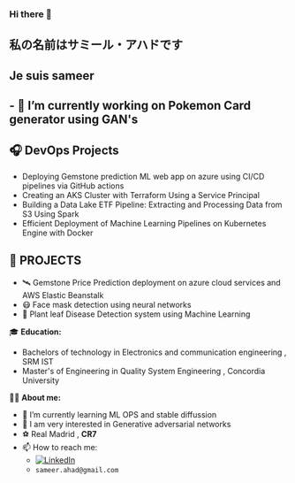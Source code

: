 <!--
**mxdara/mxdara** is a ✨ _special_ ✨ repository because its `README.md` (this file) appears on your GitHub profile.

Here are some ideas to get you started:

- 🔭 I’m currently working on Pokemon Card generator using GAN's
- 🌱 I’m currently learning ...
- 👯 I’m looking to collaborate on ...
- 🤔 I’m looking for help with ...
- 💬 Ask me about ...
- 📫 How to reach me: ...

- ⚡ Fun fact: ...
I am Sameer
-->
### Hi there 👋 

## 私の名前はサミール・アハドです
## Je suis sameer

## - 🔭 I’m currently working on Pokemon Card generator using GAN's

## **🎧 DevOps Projects**
- Deploying Gemstone prediction ML web app on azure using CI/CD pipelines via GitHub actions
- Creating an AKS Cluster with Terraform Using a Service Principal
- Building a Data Lake ETF Pipeline: Extracting and Processing Data from S3 Using Spark
- Efficient Deployment of Machine Learning Pipelines on Kubernetes Engine with Docker

## **🪬 PROJECTS**
- 🛰️ Gemstone Price Prediction deployment on azure cloud services and AWS Elastic Beanstalk
- 😷 Face mask detection using neural networks
- 🌱 Plant leaf Disease Detection system using Machine Learning

:mortar_board: **Education:**
- Bachelors of technology in Electronics and communication engineering , SRM IST
- Master's of Engineering in Quality System Engineering , Concordia University 





👨‍🚀 **About me:**

- 🌱 I’m currently learning ML OPS and stable diffussion
- 🔭 I am very interested in Generative adversarial networks 
- ⚽ Real Madrid , **CR7**
- 📫 How to reach me:
  - [![LinkedIn](https://img.shields.io/badge/-LinkedIn-blue?style=flat&logo=Linkedin&logoColor=white)](https://www.linkedin.com/in/sameer-ahad-6760b3200/)
  - `sameer.ahad@gmail.com`
